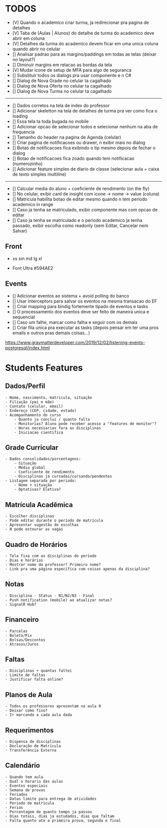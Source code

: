 # TODOS

- [V] Quando o academico criar turma, ja redirecionar pra pagina de detalhes
- [V] Tabs de (Aulas | Alunos) do detalhe de turma do academico deve abrir em coluna
- [V] Detalhes da turma do academico devem ficar em uma unica coluna quando abrir no celular
- [] Analisar padrao para as margins/paddings em todas as telas (deixar no layout?)
- [] Diminuir margins em relacao as bordas da tela
- [V] Mudar icone de setup de MFA para algo de seguranca
- [] Substituir todos os dialogs pra usar componente e n C#
- [] Dialog de Nova Grade no celular ta cagalhado
- [] Dialog de Nova Oferta no celular ta cagalhado
- [] Dialog de Nova Turma no celular ta cagalhado

----------------------------------------------------------------------------------------------

- [] Dados corretos na tela de index do professor
- [] Adicionar skeletton na tela de detalhes de turma pra ver como fica o loading
- [] Essa tela ta toda bugada no mobile
- [] Adicionar opcao de selecionar todos e selecionar nenhum na aba de frequencia
- [] Tamanho do header na pagina de Agenda (celular)
- [] Criar pagina de notificacoes ou drawer, n exibir mais no dialog
- [] Botao de notificacoes fica exibindo o tip mesmo depois de fechar o dialog
- [] Botao de notificacoes fica zoado quando tem notificacao (numerozinho)
- [] Adicionar feature simples de diario de classe (selecionar aula + caixa de texto simples multiline)

----------------------------------------------------------------------------------------------

- [] Calcular media do aluno + coeficiente de rendimento (on the fly)
- [] No celular, exibir card de insight com icone -> nome -> value (coluna)
- [] Matricula habilita botao de editar mesmo quando n tem periodo academico in range
- [] Caso ja tenha se matriculado, exibir componente mas com opcao de editar
- [] Caso ja tenha se matriculado e o periodo academico ja tenha passado, exibir escolha como readonly (sem Editar, Cancelar nem Salvar)






## Front

- xs sm md lg xl

- Font Ultra #594AE2

## Events

- [] Adicionar eventos ao sistema + avoid polling do banco
- [] Usar interceptors para salvar os eventos na mesma transacao do EF
- [] Criar mapping para bindig fortemente tipado de eventos e tasks
- [] O processamento dos eventos deve ser feito de maneira unica e sequencial
- [] Caso um falhe, marcar como falha e seguir com os demais
- [] Criar fila unica pra executar as tasks (depois pensar em ter uma pros emails e outros pras demais coisas...)

https://www.graymatterdeveloper.com/2019/12/02/listening-events-postgresql/index.html

# Students Features

## Dados/Perfil
    - Nome, nascimento, matricula, situação
    - Filiação (pai e mãe)
    - Contato (celular, email)
    - Endereço (CEP, cidade, estado)
    - Acompanhamento do curso
        - Quanto ja conclui / quanto falta
        - Monitorias? Aluno pode receber acesso a "features de monitor"?
        - Horas necessarias fora as disciplinas
        - Iniciacao cientifica

## Grade Curricular
    - Dados consolidados/porcentagens:
        - Situação
        - Média global
        - Coeficiente de rendimento
        - Disciplinas ja cursadas/cursando/pendentes
    - Listagem separada por periodo:
        - Nome + situação
        - Optativas? Eletiva?

## Matrícula Acadêmica
    - Escolher disciplinas
    - Pode editar durante o período de matrícula
    - Apresentar sugestão de escolhas
    - N pode estourar as vagas

## Quadro de Horários
    - Tela fixa com as disciplinas do período
    - Dias e horários
    - Mostrar nome do professor? Primeiro nome?
    - Link pra uma página específica com coisas apenas da disciplina?

## Notas
    - Disciplina - Status - N1/N2/N3 - Final
    - Push notification (mobile) ao atualizar notas?
    - SignalR Hub?

## Financeiro
    - Parcelas
    - Boleto/Pix
    - Bolsas/Descontos
    - Atrasos/Juros



## Faltas
    - Disciplinas + quantas faltei
    - Limite de faltas
    - Justificar falta online?

## Planos de Aula
    - Todos os professores apresentam na aula 0
    - Deixar como fixo?
    - Ir marcando a cada aula dada

## Requerimentos
    - Dispensa de disciplinas
    - Declaração de Matrícula
    - Transferência Externa

## Calendário
    - Quando tem aula
    - Qual o horario das aulas
    - Eventos especiais
    - Semana de provas
    - Feriados
    - Datas limite para entrega de atividades
    - Periodo de matricula
    - Ferias
    - Porcentagem de quanto tempo ja passou
    - Dias totais, dias ja estudados, dias que faltam
    - Falta quanto ate a primeira prova, segunda e final
